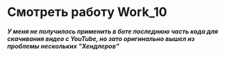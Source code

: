 # Смотреть работу Work_10

***У меня не получилось применить в боте последнюю часть кода для скачивания видео с YouTube, но зато оригинально вышел из проблемы нескольких "Хендлеров"***
